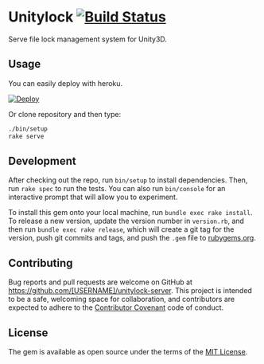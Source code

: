 # Unitylock [![Build Status](https://travis-ci.org/mattak/unitylock.svg?branch=master)](https://travis-ci.org/mattak/unitylock)

Serve file lock management system for Unity3D.

## Usage

You can easily deploy with heroku.

[![Deploy](https://www.herokucdn.com/deploy/button.svg)](https://heroku.com/deploy)

Or clone repository and then type:

```sh
./bin/setup
rake serve
```

## Development

After checking out the repo, run `bin/setup` to install dependencies. Then, run `rake spec` to run the tests. You can also run `bin/console` for an interactive prompt that will allow you to experiment.

To install this gem onto your local machine, run `bundle exec rake install`. To release a new version, update the version number in `version.rb`, and then run `bundle exec rake release`, which will create a git tag for the version, push git commits and tags, and push the `.gem` file to [rubygems.org](https://rubygems.org).

## Contributing

Bug reports and pull requests are welcome on GitHub at https://github.com/[USERNAME]/unitylock-server. This project is intended to be a safe, welcoming space for collaboration, and contributors are expected to adhere to the [Contributor Covenant](http://contributor-covenant.org) code of conduct.

## License

The gem is available as open source under the terms of the [MIT License](http://opensource.org/licenses/MIT).

